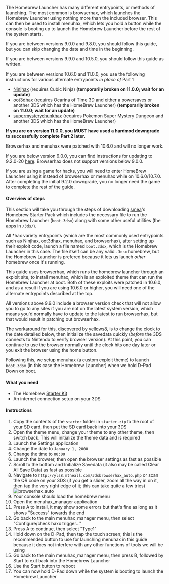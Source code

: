 The Homebrew Launcher has many different entrypoints, or methods of launching. The most common is browserhax, which launches the Homebrew Launcher using nothing more than the included browser. This can then be used to install menuhax, which lets you hold a button while the console is booting up to launch the Homebrew Launcher before the rest of the system starts.

If you are between versions 9.0.0 and 9.8.0, you should follow this guide, but you can skip changing the date and time in the beginning.

If you are between versions 9.9.0 and 10.5.0, you should follow this guide as written.

If you are between versions 10.6.0 and 11.0.0, you use the following instructions for various alternate entrypoints *in place of* Part 1    
+ [Ninjhax](http://smealum.github.io/ninjhax2/) (requires Cubic Ninja) **(temporarily broken on 11.0.0; wait for an update)**    
+ [oot3dhax](https://github.com/yellows8/oot3dhax) (requires Ocarina of Time 3D and either a powersaves or another 3DS which has the HomeBrew Launcher) **(temporarily broken on 11.0.0; wait for an update)**    
+ [supermysterychunkhax](https://smd.salthax.org/) (requires Pokemon Super Mystery Dungeon and another 3DS which has the HomeBrew Launcher)

**If you are on version 11.0.0, you MUST have used a hardmod downgrade to successfully complete Part 2 later.**

Browserhax and menuhax were patched with 10.6.0 and will no longer work.

If you are below version 9.0.0, you can find instructions for updating to 9.2.0-20 [here](https://github.com/Plailect/Guide/wiki/9.2.0-Update). Browserhax does not support versions below 9.0.0.

If you are using a game for hacks, you will need to enter HomeBrew Launcher using it instead of browserhax or menuhax while on 10.6.0/10.7.0. After completing the initial 9.2.0 downgrade, you no longer need the game to complete the rest of the guide.

#### Overview of steps

This section will take you through the steps of downloading [smea](https://github.com/smealum)'s Homebrew Starter Pack which includes the necessary file to run the Homebrew Launcher (`boot.3dsx`) along with some other useful utilities (the apps in `/3ds/`).

All \*hax variety entrypoints (which are the most commonly used entrypoints such as Ninjhax, oot3dhax, menuhax, and browserhax), after setting up their exploit code, launch a file named `boot.3dsx`, which is the Homebrew Launcher in this case. The file itself can be any valid `.3dsx` homebrew, but the Homebrew Launcher is prefered because it lets us launch *other* homebrew once it's running.

This guide uses browserhax, which runs the homebrew launcher through an exploit site, to install menuhax, which is an exploited theme that can run the Homebrew Launcher at boot. Both of these exploits were patched in 10.6.0, and as a result if you are using 10.6.0 or higher, you will need one of the alternate entrypoints described at the top.

All versions above 9.9.0 include a browser version check that will not allow you to go to any sites if you are not on the latest system version, which means you'd normally have to update to the latest to run browserhax, but that would result in patching out browserhax.

The [workaround](https://yls8.mtheall.com/3dsbrowserhax.php) for this, discovered by [yellows8](https://github.com/yellows8), is to change the clock to the date detailed below, then initialize the savedata quickly (*before* the 3DS connects to Nintendo to verify browser version). At this point, you can continue to use the browser normally until the clock hits one day later or you exit the browser using the home button.

Following this, we setup menuhax (a custom exploit theme) to launch `boot.3dsx` (in this case the Homebrew Launcher) when we hold D-Pad Down on boot.

#### What you need

+ The Homebrew [Starter Kit](http://smealum.github.io/ninjhax2/starter.zip)
+ An internet connection setup on your 3DS

#### Instructions

1. Copy the contents of the `starter` folder in `starter.zip` to the root of your SD card, then put the SD card back into your 3DS
2. Open the theme menu, change your theme to any other theme, then switch back. This will initialize the theme data and is required
3. Launch the Settings application
4. Change the date to `January 1, 2000`
5. Change the time to `00:00`
6. Launch the browser, then open the browser settings as fast as possible
7. Scroll to the bottom and Initialize Savedata (it also may be called Clear All Save Data) as fast as possible
8. Navigate to `http://yls8.mtheall.com/3dsbrowserhax_auto.php` or scan the QR code on your 3DS (if you get a slider, zoom all the way in on it, then tap the very right edge of it; this can take quite a few tries)    
![browserhax_auto](https://yls8.mtheall.com/3dsbrowserhax_auto_qrcode.png)
9. Your console should load the homebrew menu
10. Open the menuhax_manager application
11. Press A to install, it may show some errors but that's fine as long as it shows "Success" towards the end
12. Go back to the main menuhax_manager menu, then select "Configure/check haxx trigger..."
13. Press A to continue, then select "Type1"
14. Hold down on the D-Pad, then tap the touch screen; this is the recommended button to use for launching menuhax in this guide because it does not interfere with any other functions of tools we will be using
15. Go back to the main menuhax_manager menu, then press B, followed by Start to exit back into the Homebrew Launcher
16. Use the Start button to reboot
17. You can now hold D-Pad down while the system is booting to launch the Homebrew Launcher
